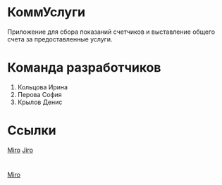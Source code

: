 # КоммУслуги
Приложение для сбора показаний счетчиков и выставление общего счета за предоставленные услуги.
# Команда разработчиков
1. Кольцова Ирина
2. Перова София
3. Крылов Денис
# Ссылки
[Miro](https://miro.com/app/board/uXjVPhwKcxY=/?share_link_id=3595978674481)
<a href="https://tp-task-manager.atlassian.net/jira/software/projects/T12/boards/1)">Jiro</a> 
#
<a href="https://miro.com/app/board/uXjVPhwKcxY=/?share_link_id=3595978674481)">Miro</a> 

